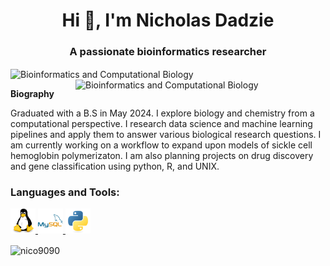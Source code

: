 <h1 align="center">Hi 👋, I'm Nicholas Dadzie</h1>
<h3 align="center">A passionate bioinformatics researcher</h3>
<img align="center" alt="Bioinformatics and Computational Biology" width="400" src="https://github.com/Nico9090/Nico9090/assets/161892855/68d57a3c-6a3d-4ac0-8fb7-ebbd69078b3a">
<img align="right" alt="Bioinformatics and Computational Biology" width="400" src="https://github.com/Nico9090/Nico9090/assets/161892855/2b4f7fb8-fb43-490a-8c1e-fd7f45203f7d">

**Biography**


Graduated with a B.S in May 2024. 
I explore biology and chemistry from a computational perspective. I research data science and machine learning pipelines and apply them to answer various biological research questions. I am currently working on a workflow to expand upon models of sickle cell hemoglobin polymerizaton. I am also planning projects on drug discovery and gene classification using python, R, and UNIX. 


<p align="left">
</p>

<h3 align="left">Languages and Tools:</h3>
<p align="left"> <a href="https://www.linux.org/" target="_blank" rel="noreferrer"> <img src="https://raw.githubusercontent.com/devicons/devicon/master/icons/linux/linux-original.svg" alt="linux" width="40" height="40"/> </a> <a href="https://www.mysql.com/" target="_blank" rel="noreferrer"> <img src="https://raw.githubusercontent.com/devicons/devicon/master/icons/mysql/mysql-original-wordmark.svg" alt="mysql" width="40" height="40"/> </a> <a href="https://www.python.org" target="_blank" rel="noreferrer"> <img src="https://raw.githubusercontent.com/devicons/devicon/master/icons/python/python-original.svg" alt="python" width="40" height="40"/> </a> </p>

<p><img align="center" src="https://github-readme-stats.vercel.app/api/top-langs?username=nico9090&show_icons=true&locale=en&layout=compact" alt="nico9090" /></p>

